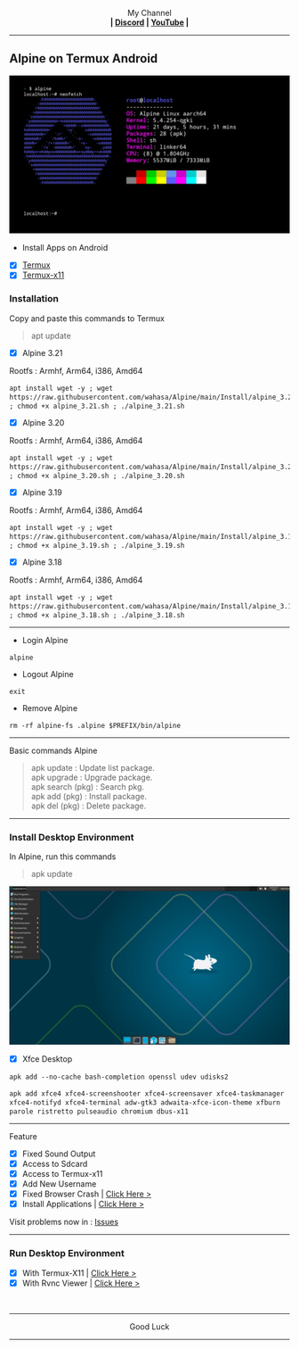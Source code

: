 <p align="center">My Channel</br><b>
| <a href="https://discord.gg/GCehyym">Discord</a> | <a href="https://youtube.com/@layargeser">YouTube</a> |</b></p>

---
## Alpine on Termux Android
<img src="https://raw.githubusercontent.com/wahasa/Alpine/refs/heads/main/Patch/Alpine.jpg">

* Install Apps on Android
- [x] [Termux](https://play.google.com/store/apps/details?id=com.termux)
- [x] [Termux-x11](https://github.com/termux/termux-x11/releases)

### Installation

Copy and paste this commands to Termux
> apt update

- [x] Alpine 3.21

Rootfs : Armhf, Arm64, i386, Amd64
```
apt install wget -y ; wget https://raw.githubusercontent.com/wahasa/Alpine/main/Install/alpine_3.21.sh ; chmod +x alpine_3.21.sh ; ./alpine_3.21.sh
```
- [x] Alpine 3.20

Rootfs : Armhf, Arm64, i386, Amd64
```
apt install wget -y ; wget https://raw.githubusercontent.com/wahasa/Alpine/main/Install/alpine_3.20.sh ; chmod +x alpine_3.20.sh ; ./alpine_3.20.sh
```
- [x] Alpine 3.19

Rootfs : Armhf, Arm64, i386, Amd64
```
apt install wget -y ; wget https://raw.githubusercontent.com/wahasa/Alpine/main/Install/alpine_3.19.sh ; chmod +x alpine_3.19.sh ; ./alpine_3.19.sh
```

- [x] Alpine 3.18

Rootfs : Armhf, Arm64, i386, Amd64
```
apt install wget -y ; wget https://raw.githubusercontent.com/wahasa/Alpine/main/Install/alpine_3.18.sh ; chmod +x alpine_3.18.sh ; ./alpine_3.18.sh
```

---
* Login Alpine
```
alpine
```

* Logout Alpine
```
exit
```

* Remove Alpine
```
rm -rf alpine-fs .alpine $PREFIX/bin/alpine
```

---
Basic commands Alpine
> apk update : Update list package.</br>
> apk upgrade : Upgrade package.</br>
> apk search (pkg) : Search pkg.</br>
> apk add (pkg) : Install package.</br>
> apk del (pkg) : Delete package.</br>

---
### Install Desktop Environment

In Alpine, run this commands
> apk update

<img src="https://raw.githubusercontent.com/wahasa/Alpine/refs/heads/main/Patch/Xfce.jpg">

- [x] Xfce Desktop
```
apk add --no-cache bash-completion openssl udev udisks2
```
```
apk add xfce4 xfce4-screenshooter xfce4-screensaver xfce4-taskmanager xfce4-notifyd xfce4-terminal adw-gtk3 adwaita-xfce-icon-theme xfburn parole ristretto pulseaudio chromium dbus-x11
```

---
Feature
- [x] Fixed Sound Output
- [x] Access to Sdcard
- [x] Access to Termux-x11
- [x] Add New Username
- [x] Fixed Browser Crash  | [Click Here >](https://github.com/wahasa/Alpine/blob/main/Apps/Chromiumfix.md#fixed-chromium-on-alpine)
- [x] Install Applications | [Click Here >](https://github.com/wahasa/Alpine/tree/main/Apps#list-applications)

Visit problems now in : [Issues](https://github.com/wahasa/Alpine/issues)

---
### Run Desktop Environment
- [x] With Termux-X11  | [Click Here >](https://github.com/wahasa/Alpine/blob/main/Patch/Termux-X11.md#termux-x11-on-alpine)
- [x] With Rvnc Viewer | [Click Here >](https://github.com/wahasa/Alpine/blob/main/Patch/RvncViewer.md#rvnc-viewer-on-alpine)
</br>

---
<p align="center">Good Luck</p>

---
